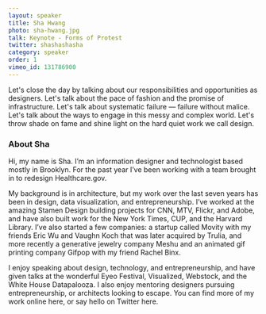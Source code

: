 ```yaml
---
layout: speaker
title: Sha Hwang
photo: sha-hwang.jpg
talk: Keynote - Forms of Protest
twitter: shashashasha
category: speaker
order: 1
vimeo_id: 131786900
---
```


Let's close the day by talking about our responsibilities and opportunities as designers. Let's talk about the pace of fashion and the promise of infrastructure. Let's talk about systematic failure — failure without malice. Let's talk about the ways to engage in this messy and complex world. Let's throw shade on fame and shine light on the hard quiet work we call design.

### About Sha

Hi, my name is Sha. I’m an information designer and technologist based mostly in Brooklyn. For the past year I’ve been working with a team brought in to redesign Healthcare.gov.

My background is in architecture, but my work over the last seven years has been in design, data visualization, and entrepreneurship. I’ve worked at the amazing Stamen Design building projects for CNN, MTV, Flickr, and Adobe, and have also built work for the New York Times, CUP, and the Harvard Library. I’ve also started a few companies: a startup called Movity with my friends Eric Wu and Vaughn Koch that was later acquired by Trulia, and more recently a generative jewelry company Meshu and an animated gif printing company Gifpop with my friend Rachel Binx.

I enjoy speaking about design, technology, and entrepreneurship, and have given talks at the wonderful Eyeo Festival, Visualized, Webstock, and the White House Datapalooza. I also enjoy mentoring designers pursuing entrepreneurship, or architects looking to escape. You can find more of my work online here, or say hello on Twitter here.
